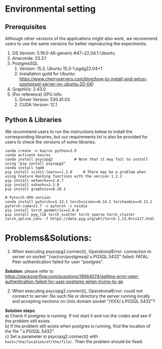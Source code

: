 # Environmental setting

## Prerequisites
Although other versions of the applications might also work, we recommend users to use the same versions for better reproducing the experiments. 
1. OS Version: 5.19.0-46-generic #47~22.04.1-Ubuntu
2. Anaconda: 23.3.1
3. PostgresSQL 
   1. Version: 15.3, Ubuntu 15.3-1.pgdg22.04+1  
   2. Installation guild for Ubuntu: https://www.cherryservers.com/blog/how-to-install-and-setup-postgresql-server-on-ubuntu-20-04)
4. GraphViz: 2.43.0 
5. (For reference) GPU info:
   1. Driver Version: 530.41.03
   2. CUDA Version: 12.1

## Python & Libraries
We recommend users to run the instructions below to install the corresponding libraries, but our requirements.txt is also be provided for users to check the versions of some libraries.
```commandline
conda create -n kairos python=3.9
conda activate kairos
conda install psycopg2          # Note that it may fail to install using "pip install psycopg2"
conda install tqdm
pip install scikit-learn==1.2.0     # There may be a problem when using Feature Hashing functions with the version 1.2.2
pip install networkx==2.8.7
pip install xxhash==3.2.0
pip install graphviz==0.20.1

# Pytorch GPU version
conda install pytorch==1.13.1 torchvision==0.14.1 torchaudio==0.13.1 pytorch-cuda=11.7 -c pytorch -c nvidia
pip install torch_geometric==2.0.0
pip install pyg_lib torch_scatter torch_sparse torch_cluster torch_spline_conv -f https://data.pyg.org/whl/torch-1.13.0+cu117.html

```




# Problems&Solutions:
1. When executing psycopg2.connect(), OperationalError: connection to server on socket "/var/run/postgresql/.s.PGSQL.5432" failed: FATAL:  Peer authentication failed for user "postgres".

**Solution**: please refer to https://stackoverflow.com/questions/18664074/getting-error-peer-authentication-failed-for-user-postgres-when-trying-to-ge

2. When executing psycopg2.connect(), OperationalError: could not connect to server: No such file or directory the server running locally and accepting nections on Unix domain socket "/XXX/.s.PGSQL.5432"?

**Solution steps**:<br>
a) Check if postgres is running. If not start it and run the codes and see if the problem still exists.<br>
b) If the problem still exists when postgres is running, find the location of the file ".s.PGSQL.5432".<br>
c) Set a parameter in psycopg2.connect() with ```host=/the/location/of/the/file/```. Then the problem should be fixed.


